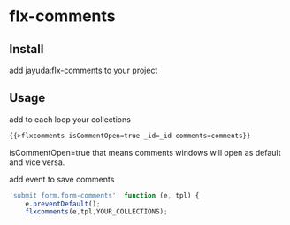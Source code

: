 # flx-comments

## Install
add jayuda:flx-comments to your project

## Usage
add to each loop your collections
```html
{{>flxcomments isCommentOpen=true _id=_id comments=comments}}
```
isCommentOpen=true that means comments windows will open as default and vice versa.


add event to save comments
```javascript
'submit form.form-comments': function (e, tpl) {
    e.preventDefault();
    flxcomments(e,tpl,YOUR_COLLECTIONS);

```
